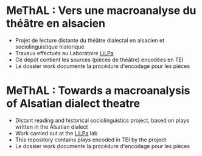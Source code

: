 # MeThAL : Vers une macroanalyse du théâtre en alsacien

- Projet de lecture distante du théâtre dialectal en alsacien et sociolinguistique historique
- Travaux effectués au Laboratoire [LiLPa](http://lilpa.unistra.fr/)
- Ce dépôt contient les sources (pièces de théâtre) encodées en TEI
- Le dossier *work* documente la procédure d'encodage pour les pièces

# MeThAL : Towards a macroanalysis of Alsatian dialect theatre

- Distant reading and historical sociolinguistics project, based on plays written in the Alsatian dialect
- Work carried out at the [LiLPa](http://lilpa.unistra.fr/) lab
- This repository contains plays encoded in TEI by the project
- Le dossier *work* documente la procédure d'encodage pour les pièces